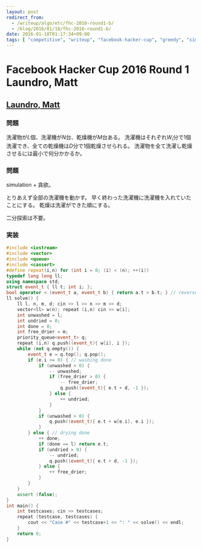 ```yaml
---
layout: post
redirect_from:
  - /writeup/algo/etc/fhc-2016-round1-b/
  - /blog/2016/01/18/fhc-2016-round1-b/
date: 2016-01-18T01:17:34+09:00
tags: [ "competitive", "writeup", "facebook-hacker-cup", "greedy", "simulation" ]
---
```


# Facebook Hacker Cup 2016 Round 1 Laundro, Matt

## [Laundro, Matt](https://www.facebook.com/hackercup/problem/1611251319125133/)

### 問題

洗濯物が$L$個、洗濯機が$N$台、乾燥機が$M$台ある。
洗濯機はそれぞれ$W_i$分で1個洗濯でき、全ての乾燥機は$D$分で1個乾燥させられる。
洗濯物を全て洗濯し乾燥させるには最小で何分かかるか。

### 問題

simulation + 貪欲。

とりあえず全部の洗濯機を動かす。
早く終わった洗濯機に洗濯機を入れていたことにする。
乾燥は洗濯ができた順にする。

二分探索は不要。

### 実装

``` c++
#include <iostream>
#include <vector>
#include <queue>
#include <cassert>
#define repeat(i,n) for (int i = 0; (i) < (n); ++(i))
typedef long long ll;
using namespace std;
struct event_t { ll t; int i; };
bool operator < (event_t a, event_t b) { return a.t > b.t; } // reversed, preorder
ll solve() {
    ll l, n, m, d; cin >> l >> n >> m >> d;
    vector<ll> w(n); repeat (i,n) cin >> w[i];
    int unwashed = l;
    int undried = 0;
    int done = 0;
    int free_drier = m;
    priority_queue<event_t> q;
    repeat (i,n) q.push((event_t){ w[i], i });
    while (not q.empty()) {
        event_t e = q.top(); q.pop();
        if (e.i >= 0) { // washing done
            if (unwashed > 0) {
                -- unwashed;
                if (free_drier > 0) {
                    -- free_drier;
                    q.push((event_t){ e.t + d, -1 });
                } else {
                    ++ undried;
                }
            }
            if (unwashed > 0) {
                q.push((event_t){ e.t + w[e.i], e.i });
            }
        } else { // drying done
            ++ done;
            if (done == l) return e.t;
            if (undried > 0) {
                -- undried;
                q.push((event_t){ e.t + d, -1 });
            } else {
                ++ free_drier;
            }
        }
    }
    assert (false);
}
int main() {
    int testcases; cin >> testcases;
    repeat (testcase, testcases) {
        cout << "Case #" << testcase+1 << ": " << solve() << endl;
    }
    return 0;
}
```
